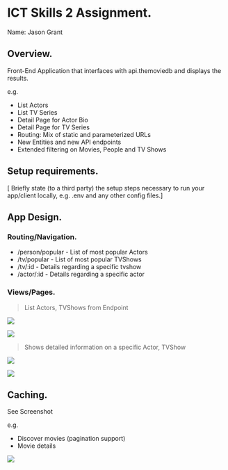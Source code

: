 
# ICT Skills 2 Assignment.

Name: Jason Grant

## Overview.

Front-End Application that interfaces with api.themoviedb and displays the results.

e.g. 
+ List Actors
+ List TV Series
+ Detail Page for Actor Bio
+ Detail Page for TV Series
+ Routing: Mix of static and parameterized URLs
+ New Entities and new API endpoints
+ Extended filtering on Movies, People and TV Shows

## Setup requirements.

[ Briefly state (to a third party) the setup steps necessary to run your app/client locally, e.g. .env and any other config files.]

## App Design.

### Routing/Navigation.

+ /person/popular - List of most popular Actors
+ /tv/popular - List of most popular TVShows
+ /tv/:id - Details regarding a specific tvshow
+ /actor/:id - Details regarding a specific actor

### Views/Pages.

>List Actors, TVShows from Endpoint

![][d1]

![][d2]

>Shows detailed information on a specific Actor, TVShow

![][detail1]

![][detail2]
## Caching.

See Screenshot

e.g.
+ Discover movies (pagination support)
+ Movie details


![][caching]

[d1]: /public/assests/Actors.jpg
[d2]: /public/assests/TVShows.jpg
[detail1]: ./public/assets/actor.jpg
[detail2]: /public/assets/tvShow.jpg
[caching]: /public/assets/caching.jpg
